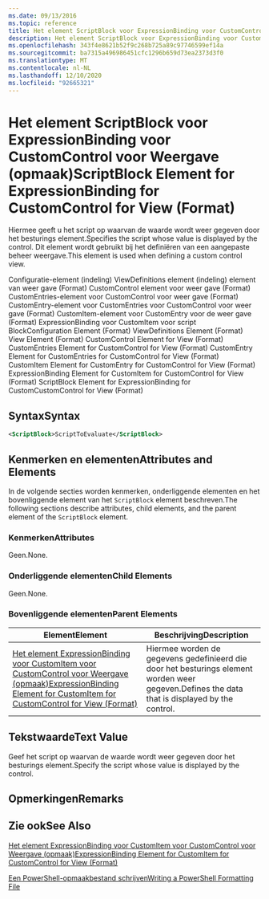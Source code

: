 ```yaml
---
ms.date: 09/13/2016
ms.topic: reference
title: Het element ScriptBlock voor ExpressionBinding voor CustomControl voor Weergave (opmaak)
description: Het element ScriptBlock voor ExpressionBinding voor CustomControl voor Weergave (opmaak)
ms.openlocfilehash: 343f4e8621b52f9c268b725a89c97746599ef14a
ms.sourcegitcommit: ba7315a496986451cfc1296b659d73ea2373d3f0
ms.translationtype: MT
ms.contentlocale: nl-NL
ms.lasthandoff: 12/10/2020
ms.locfileid: "92665321"
---
```

# <a name="scriptblock-element-for-expressionbinding-for-customcontrol-for-view-format"></a><span data-ttu-id="751fa-103">Het element ScriptBlock voor ExpressionBinding voor CustomControl voor Weergave (opmaak)</span><span class="sxs-lookup"><span data-stu-id="751fa-103">ScriptBlock Element for ExpressionBinding for CustomControl for View (Format)</span></span>

<span data-ttu-id="751fa-104">Hiermee geeft u het script op waarvan de waarde wordt weer gegeven door het besturings element.</span><span class="sxs-lookup"><span data-stu-id="751fa-104">Specifies the script whose value is displayed by the control.</span></span> <span data-ttu-id="751fa-105">Dit element wordt gebruikt bij het definiëren van een aangepaste beheer weergave.</span><span class="sxs-lookup"><span data-stu-id="751fa-105">This element is used when defining a custom control view.</span></span>

<span data-ttu-id="751fa-106">Configuratie-element (indeling) ViewDefinitions element (indeling) element van weer gave (Format) CustomControl element voor weer gave (Format) CustomEntries-element voor CustomControl voor weer gave (Format) CustomEntry-element voor CustomEntries voor CustomControl voor weer gave (Format) CustomItem-element voor CustomEntry voor de weer gave (Format) ExpressionBinding voor CustomItem voor script Block</span><span class="sxs-lookup"><span data-stu-id="751fa-106">Configuration Element (Format) ViewDefinitions Element (Format) View Element (Format) CustomControl Element for View (Format) CustomEntries Element for CustomControl for View (Format) CustomEntry Element for CustomEntries for CustomControl for View (Format) CustomItem Element for CustomEntry for CustomControl for View (Format) ExpressionBinding Element for CustomItem for CustomControl for View (Format) ScriptBlock Element for ExpressionBinding for CustomCustomControl for View (Format)</span></span>

## <a name="syntax"></a><span data-ttu-id="751fa-107">Syntax</span><span class="sxs-lookup"><span data-stu-id="751fa-107">Syntax</span></span>

```xml
<ScriptBlock>ScriptToEvaluate</ScriptBlock>
```

## <a name="attributes-and-elements"></a><span data-ttu-id="751fa-108">Kenmerken en elementen</span><span class="sxs-lookup"><span data-stu-id="751fa-108">Attributes and Elements</span></span>

<span data-ttu-id="751fa-109">In de volgende secties worden kenmerken, onderliggende elementen en het bovenliggende element van het `ScriptBlock` element beschreven.</span><span class="sxs-lookup"><span data-stu-id="751fa-109">The following sections describe attributes, child elements, and the parent element of the `ScriptBlock` element.</span></span>

### <a name="attributes"></a><span data-ttu-id="751fa-110">Kenmerken</span><span class="sxs-lookup"><span data-stu-id="751fa-110">Attributes</span></span>

<span data-ttu-id="751fa-111">Geen.</span><span class="sxs-lookup"><span data-stu-id="751fa-111">None.</span></span>

### <a name="child-elements"></a><span data-ttu-id="751fa-112">Onderliggende elementen</span><span class="sxs-lookup"><span data-stu-id="751fa-112">Child Elements</span></span>

<span data-ttu-id="751fa-113">Geen.</span><span class="sxs-lookup"><span data-stu-id="751fa-113">None.</span></span>

### <a name="parent-elements"></a><span data-ttu-id="751fa-114">Bovenliggende elementen</span><span class="sxs-lookup"><span data-stu-id="751fa-114">Parent Elements</span></span>

|<span data-ttu-id="751fa-115">Element</span><span class="sxs-lookup"><span data-stu-id="751fa-115">Element</span></span>|<span data-ttu-id="751fa-116">Beschrijving</span><span class="sxs-lookup"><span data-stu-id="751fa-116">Description</span></span>|
|-------------|-----------------|
|[<span data-ttu-id="751fa-117">Het element ExpressionBinding voor CustomItem voor CustomControl voor Weergave (opmaak)</span><span class="sxs-lookup"><span data-stu-id="751fa-117">ExpressionBinding Element for CustomItem for CustomControl for View (Format)</span></span>](./expressionbinding-element-for-customitem-for-customcontrol-for-view-format.md)|<span data-ttu-id="751fa-118">Hiermee worden de gegevens gedefinieerd die door het besturings element worden weer gegeven.</span><span class="sxs-lookup"><span data-stu-id="751fa-118">Defines the data that is displayed by the control.</span></span>|

## <a name="text-value"></a><span data-ttu-id="751fa-119">Tekstwaarde</span><span class="sxs-lookup"><span data-stu-id="751fa-119">Text Value</span></span>

<span data-ttu-id="751fa-120">Geef het script op waarvan de waarde wordt weer gegeven door het besturings element.</span><span class="sxs-lookup"><span data-stu-id="751fa-120">Specify the script whose value is displayed by the control.</span></span>

## <a name="remarks"></a><span data-ttu-id="751fa-121">Opmerkingen</span><span class="sxs-lookup"><span data-stu-id="751fa-121">Remarks</span></span>

## <a name="see-also"></a><span data-ttu-id="751fa-122">Zie ook</span><span class="sxs-lookup"><span data-stu-id="751fa-122">See Also</span></span>

[<span data-ttu-id="751fa-123">Het element ExpressionBinding voor CustomItem voor CustomControl voor Weergave (opmaak)</span><span class="sxs-lookup"><span data-stu-id="751fa-123">ExpressionBinding Element for CustomItem for CustomControl for View (Format)</span></span>](./expressionbinding-element-for-customitem-for-customcontrol-for-view-format.md)

[<span data-ttu-id="751fa-124">Een PowerShell-opmaakbestand schrijven</span><span class="sxs-lookup"><span data-stu-id="751fa-124">Writing a PowerShell Formatting File</span></span>](./writing-a-powershell-formatting-file.md)
